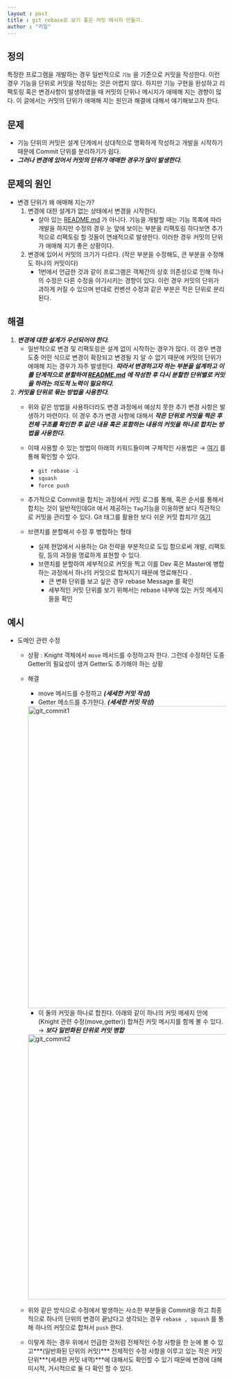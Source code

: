 ```yaml
---
layout : post
title : git rebase로 보기 좋은 커밋 메시지 만들기.
author : "카일"
---
```


## 정의

특정한 프로그램을 개발하는 경우 일반적으로 `기능` 을 기준으로 커밋을 작성한다. 이런 경우 기능을 단위로 커밋을 작성하는 것은 어렵지 않다. 하지만 기능 구현을 완성하고 리팩토링 혹은 변경사항이 발생하였을 때 커밋의 단위나 메시지가 애매해 지는 경향이 많다. 이 글에서는 커밋의 단위가 애매해 지는 원인과 해결에 대해서 얘기해보고자 한다.

## 문제

- 기능 단위의 커밋은 설계 단계에서 상대적으로 명확하게 작성하고 개발을 시작하기 때문에 Commit 단위를 분리하기가 쉽다.
- ***그러나 변경에 있어서 커밋의 단위가 애매한 경우가 많이 발생한다.***

## 문제의 원인

- 변경 단위가 왜 애매해 지는가?
    1. 변경에 대한 설계가 없는 상태에서 변경을 시작한다.
        - 살아 있는 [README.md](http://readme.md) 가 아니다. 기능을 개발할 때는 기능 목록에 따라 개발을 하지만 수정의 경우 눈 앞에 보이는 부분을 리팩토링 하다보면 추가적으로 리팩토링 할 것들이 연쇄적으로 발생한다. 이러한 경우 커밋의 단위가 애매해 지기 좋은 상황이다.
    2. 변경에 있어서 커밋의 크기가 다르다. (작은 부분을 수정해도, 큰 부분을 수정해도 하나의 커밋이다)
        - 1번에서 언급한 것과 같이 프로그램은 객체간의 상호 의존성으로 인해 하나의 수정은 다른 수정을 야기시키는 경향이 있다. 이런 경우 커밋의 단위가 과하게 커질 수 있으며 반대로 컨벤션 수정과 같은 부분은 작은 단위로 분리된다.

## 해결

1. ***변경에 대한 설계가 우선되어야 한다.***
    - 일반적으로 변경 및 리팩토링은 설계 없이 시작하는 경우가 많다. 이 경우 변경 도중 어떤 식으로 변경이 확장되고 변경될 지 알 수 없기 때문에 커밋의 단위가 애매해 지는 경우가 자주 발생한다. ***따라서 변경하고자 하는 부분을 설계하고 이를 단계적으로 분할하여 [README.md](http://readme.md) 에 작성한 후  다시  분할한 단위별로 커밋을 하려는 의도적 노력이 필요하다.***
2. ***커밋을 단위로 묶는 방법을 사용한다.***
    - 위와 같은 방법을 사용하더라도 변경 과정에서 예상치 못한 추가 변경 사항은 발생하기 마련이다. 이 경우 추가 변경 사항에 대해서 ***작은 단위로 커밋을 찍은 후 전체 구조를 확인한 후 같은 내용 혹은 포함하는 내용의 커밋을 하나로 합치는 방법을 사용한다.***
    - 이때 사용할 수 있는 방법이 아래의 키워드들이며 구체적인 사용법은 → [여기](https://json.postype.com/post/209499) 를 통해 확인할 수 있다.
        - `git rebase -i`
        - `squash`
        - `force push`
    - 추가적으로 Commit을 합치는 과정에서 커밋 로그를 통해, 혹은 순서를 통해서 합치는 것이 일반적인데Git 에서 제공하는 `Tag`기능을 이용하면 보다 직관적으로 커밋을 관리할 수 있다. Git 태그를 활용한 보다 쉬운 커밋 합치기! [여기](https://git-scm.com/book/ko/v2/Git%EC%9D%98-%EA%B8%B0%EC%B4%88-%ED%83%9C%EA%B7%B8)

    - 브랜치를 분할해서 수정 후 병합하는 형태
        - 실제 현업에서 사용하는 Git 전략을 부분적으로 도입 함으로써 개발, 리팩토링, 등의 과정을 명료하게 표현할 수 있다.
        - 브랜치를 분할하여 세부적으로 커밋을 찍고 이를 Dev 혹은 Master에 병합하는 과정에서 하나의 커밋으로 합쳐지기 때문에 명료해진다 .
            - 큰 변화 단위를 보고 싶은 경우 rebase Message 를 확인
            - 세부적인 커밋 단위를 보기 위해서는 rebase 내부에 있는 커밋 메세지들을 확인

## 예시

- 도메인 관련 수정
    - 상황 : Knight 객체에서 `move` 메서드를 수정하고자 한다. 그런데 수정하던 도중 Getter의 필요성이 생겨 Getter도 추가해야 하는 상황
    - 해결
        - move 메서드를 수정하고 ***(세세한 커밋 작성)***
        - Getter 메소드를 추가한다. ***(세세한 커밋 작성)***

        <img width="695" alt="git_commit1" src="https://user-images.githubusercontent.com/49060374/79834399-f9cf0700-83e7-11ea-9ea6-e01262b5b965.png">

        - 이 둘의 커밋을 하나로 합친다. 아래와 같이 하나의 커밋 메세지 안에 (Knight 관련 수정(move,getter)) 합쳐진 커밋 메시지를 함께 볼 수 있다.  → ***보다 일반화된 단위로 커밋 병합***

        <img width="610" alt="git_commit2" src="https://user-images.githubusercontent.com/49060374/79834395-f8054380-83e7-11ea-840d-64716508cf66.png">

    - 위와 같은 방식으로 수정에서 발생하는 사소한 부분들을 Commit을 하고 최종적으로 하나의 단위의 변경이 끝났다고 생각되는 경우 `rebase , squash` 를 통해 하나의 커밋으로 합쳐서 `push` 한다.
    - 이렇게 하는 경우 위에서 언급한 것처럼 전체적인 수정 사항을 한 눈에 볼 수 있고***(일반화된 단위의 커밋)*** 전체적인 수정 사항을 이루고 있는 작은 커밋 단위***(세세한 커밋 내역)***에 대해서도 확인할 수 있기 때문에 변경에 대해 미시적, 거시적으로 둘 다 확인 할 수 있다.
